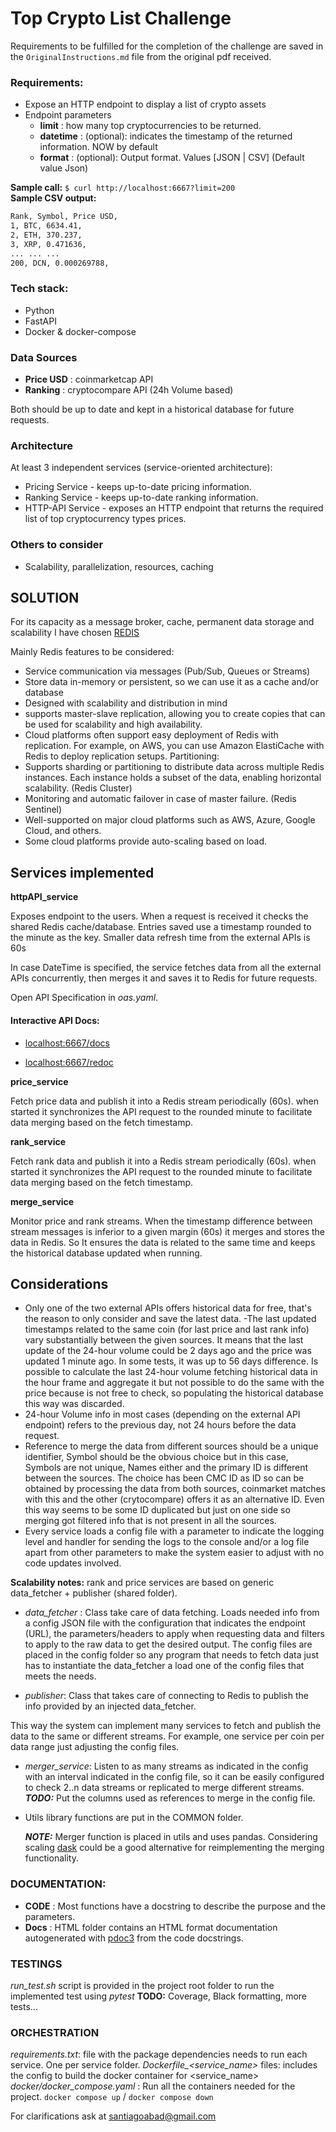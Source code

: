 # Top Crypto List Challenge

Requirements to be fulfilled for the completion of the challenge are saved in the `OriginalInstructions.md` file from the original pdf received.

### Requirements:

- Expose an HTTP endpoint to display a list of crypto assets
- Endpoint parameters
    - **limit** : how many top cryptocurrencies to be returned.
    - **datetime** : (optional): indicates the timestamp of the returned information. NOW by default
    - **format** : (optional): Output format. Values [JSON | CSV] (Default value Json)

**Sample call:** `$ curl http://localhost:6667?limit=200` \
**Sample CSV output:**

```bash
Rank, Symbol, Price USD,
1, BTC, 6634.41,
2, ETH, 370.237,
3, XRP, 0.471636,
... ... ...
200, DCN, 0.000269788,
```
### Tech stack:
- Python
- FastAPI
- Docker & docker-compose

### Data Sources
- **Price USD** : coinmarketcap API
- **Ranking** : cryptocompare API (24h Volume based)

Both should be up to date and kept in a historical database for future requests.

### Architecture

At least 3 independent services (service-oriented architecture):
- Pricing Service - keeps up-to-date pricing information.
- Ranking Service - keeps up-to-date ranking information.
- HTTP-API Service - exposes an HTTP endpoint that returns the required list of top cryptocurrency types prices.

### Others to consider
- Scalability, parallelization, resources, caching

## SOLUTION

For its capacity as a message broker, cache, permanent data storage and scalability I have chosen [REDIS](https://redis.com/)

Mainly Redis features to be considered:

- Service communication via messages (Pub/Sub, Queues or Streams)
- Store data in-memory or persistent, so we can use it as a cache and/or database
- Designed with scalability and distribution in mind
- supports master-slave replication, allowing you to create copies that can be used for scalability and high availability.
- Cloud platforms often support easy deployment of Redis with replication. For example, on AWS, you can use Amazon ElastiCache with Redis to deploy replication setups.
Partitioning:
 - Supports sharding or partitioning to distribute data across multiple Redis instances. Each instance holds a subset of the data, enabling horizontal scalability. (Redis Cluster)
 - Monitoring and automatic failover in case of master failure. (Redis Sentinel)
 - Well-supported on major cloud platforms such as AWS, Azure, Google Cloud, and others.
 - Some cloud platforms provide auto-scaling based on load.


## Services implemented

**httpAPI_service**

Exposes endpoint to the users. When a request is received it checks the shared Redis cache/database. Entries saved use a timestamp rounded to the minute as the key. Smaller data refresh time from the external APIs is 60s

In case DateTime is specified, the service fetches data from all the external APIs concurrently, then merges it and saves it to Redis for future requests.

Open API Specification in *oas.yaml*.

#### Interactive API Docs:

- [localhost:6667/docs](http://localhost:6667/docs)

- [localhost:6667/redoc](http://localhost:6667/redoc)

**price_service**

Fetch price data and publish it into a Redis stream periodically (60s). when started it synchronizes the API request to the rounded minute to facilitate data merging based on the fetch timestamp.

**rank_service**

Fetch rank data and publish it into a Redis stream periodically (60s). when started it synchronizes the API request to the rounded minute to facilitate data merging based on the fetch timestamp.

**merge_service**

Monitor price and rank streams. When the timestamp difference between stream messages is inferior to a given margin (60s) it merges and stores the data in Redis. So It ensures the data is related to the same time and keeps the historical database updated when running.

## Considerations

- Only one of the two external APIs offers historical data for free, that's the reason to only consider and save the latest data.
 -The last updated timestamps related to the same coin (for last price and last rank info) vary substantially between the given sources. It means that the last update of the 24-hour volume could be 2 days ago and the price was updated 1 minute ago. In some tests, it was up to 56 days difference. Is possible to calculate the last 24-hour volume fetching historical data in the hour frame and aggregate it but not possible to do the same with the price because is not free to check, so populating the historical database this way was discarded.
- 24-hour Volume info in most cases (depending on the external API endpoint) refers to the previous day, not 24 hours before the data request.
- Reference to merge the data from different sources should be a unique identifier, Symbol should be the obvious choice but in this case, Symbols are not unique, Names either and the primary ID is different between the sources. The choice has been CMC ID as ID so can be obtained by processing the data from both sources, coinmarket matches with this and the other (crytocompare) offers it as an alternative ID. Even this way seems to be some ID duplicated but just on one side so merging got filtered info that is not present in all the sources.
- Every service loads a config file with a parameter to indicate the logging level and handler for sending the logs to the console and/or a log file apart from other parameters to make the system easier to adjust with no code updates involved.

**Scalability notes:**
rank and price services are based on generic data_fetcher + publisher (shared folder).

- *data_fetcher* : Class take care of data fetching. Loads needed info from a config JSON file with the configuration that indicates the endpoint (URL), the parameters/headers to apply when requesting data and filters to apply to the raw data to get the desired output.
The config files are placed in the config folder so any program that needs to fetch data just has to instantiate the data_fetcher a load one of the config files that meets the needs.

- *publisher*: Class that takes care of connecting to Redis to publish the info provided by an injected data_fetcher.

This way the system can implement many services to fetch and publish the data to the same or different streams. For example, one service per coin per data range just adjusting the config files.


- *merger_service*: Listen to as many streams as indicated in the config with an interval indicated in the config file, so it can be easily configured to check 2..n data streams or replicated to merge different streams. \
***TODO:*** Put the columns used as references to merge in the config file.

- Utils library functions are put in the COMMON folder.

    ***NOTE:*** Merger function is placed in utils and uses pandas. Considering scaling [dask](https://www.dask.org/) could be a good alternative for reimplementing the merging functionality.

### DOCUMENTATION:
- **CODE** : Most functions have a docstring to describe the purpose and the parameters.
- **Docs** : HTML folder contains an HTML format documentation autogenerated with [pdoc3](https://pdoc3.github.io/pdoc/) from the code docstrings.

### TESTINGS
*run_test.sh* script is provided in the project root folder to run the implemented test using *pytest*
**TODO:** Coverage, Black formatting, more tests...

### ORCHESTRATION

*requirements.txt*: file with the package dependencies needs to run each service. One per service folder.
*Dockerfile_<service_name>* files: includes the config to build the docker container for <service_name>
*docker/docker_compose.yaml* : Run all the containers needed for the project. `docker compose up` / `docker compose down`

For clarifications ask at santiagoabad@gmail.com

